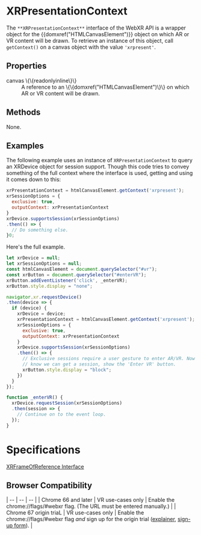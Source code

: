 # XRPresentationContext

The `**XRPresentationContext**` interface of the WebXR API is a wrapper object for the \{\{domxref("HTMLCanvasElement")\}\} object on which AR or VR content will be drawn. To retrieve an instance of this object, call `getContext()` on a canvas object with the value `'xrpresent'`.

## Properties

<dl>
  <dt>canvas \{\{readonlyinline\}\}</dt>
  <dd>A reference to an \{\{domxref("HTMLCanvasElement")\}\} on which AR or VR content will be drawn.</dd>
</dl>

## Methods

None.

## Examples

The following example uses an instance of `XRPresentationContext` to query an XRDevice object for session support. Though this code tries to convey something of the full context where the interface is used, getting and using it comes down to this:

```javascript
xrPresentationContext = htmlCanvasElement.getContext('xrpresent');
xrSessionOptions = {
  exclusive: true,
  outputContext: xrPresentationContext
}
xrDevice.supportsSession(xrSessionOptions)
.then(() => {
  // Do something else.
}0;
```

Here's the full example.

```javascript
let xrDevice = null;
let xrSessionOptions = null;
const htmlCanvasElement = document.querySelector("#vr");
const xrButton = document.querySelector("#enterVR");
xrButton.addEventListener('click', _enterVR);
xrButton.style.display = "none";

navigator.xr.requestDevice()
.then(device => {
  if (device) {
    xrDevice = device;
    xrPresentationContext = htmlCanvasElement.getContext('xrpresent');
    xrSessionOptions = {
      exclusive: true,
      outputContext: xrPresentationContext
    }
    xrDevice.supportsSession(xrSessionOptions)
    .then(() => {
      // Exclusive sessions require a user gesture to enter AR/VR. Now that we
      // know we can get a session, show the 'Enter VR' button.
      xrButton.style.display = "block";
    })
  }
});

function _enterVR() {
  xrDevice.requestSession(xrSessionOptions)
  .then(session => {
    // Continue on to the event loop.
  });
}
```

# Specifications

[XRFrameOfReference Interface](https://immersive-web.github.io/webxr/spec/latest/#xrpresentationcontext)

## Browser Compatibility

| -- | -- | -- |
| Chrome 66 and later | VR use-cases only | Enable the chrome://flags/#webxr flag. (The URL must be entered manually.) |
| Chrome 67 origin triaL | VR use-cases only | Enable the chrome://flags/#webxr flag *and* sign up for the origin trial ([explainer](https://github.com/GoogleChrome/OriginTrials/blob/gh-pages/developer-guide.md), [sign-up form](http://bit.ly/OriginTrialSignup)). |
